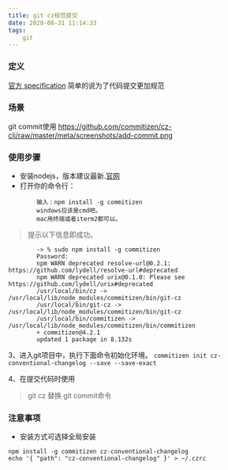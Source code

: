 ```yaml
---
title: git cz规范提交
date: 2020-08-31 11:14:33
tags:
    git
---
```

### 定义

[官方 specification](https://github.com/commitizen/cz-cli)
简单的说为了代码提交更加规范

### 场景
git commit使用
https://github.com/commitizen/cz-cli/raw/master/meta/screenshots/add-commit.png

### 使用步骤
* 安装nodejs，版本建议最新.[官网](https://nodejs.org/zh-cn/) 
* 打开你的命令行：
```
        输入：npm install -g commitizen
        windows应该是cmd吧。
        mac用终端或者iterm2都可以。
```
>提示以下信息即成功。
```
        -> % sudo npm install -g commitizen
        Password:
        npm WARN deprecated resolve-url@0.2.1: https://github.com/lydell/resolve-url#deprecated
        npm WARN deprecated urix@0.1.0: Please see https://github.com/lydell/urix#deprecated
        /usr/local/bin/cz -> /usr/local/lib/node_modules/commitizen/bin/git-cz
        /usr/local/bin/git-cz -> /usr/local/lib/node_modules/commitizen/bin/git-cz
        /usr/local/bin/commitizen -> /usr/local/lib/node_modules/commitizen/bin/commitizen
        + commitizen@4.2.1
        updated 1 package in 8.132s
```
3、进入git项目中，执行下面命令初始化环境。
```commitizen init cz-conventional-changelog --save --save-exact```

4、在提交代码时使用
>git cz 替换 git commit命令

### 注意事项

* 安装方式可选择全局安装
```
npm install -g commitizen cz-conventional-changelog
echo '{ "path": "cz-conventional-changelog" }' > ~/.czrc

```